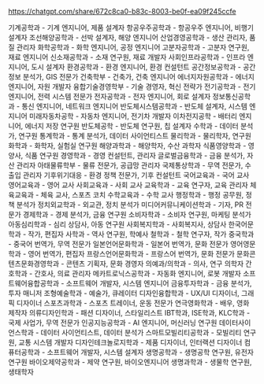 https://chatgpt.com/share/672c8ca0-b83c-8003-be0f-ea09f245ccfe

기계공학과 - 기계 엔지니어, 제품 설계자
항공우주공학과 - 항공우주 엔지니어, 비행기 설계자
조선해양공학과 - 선박 설계자, 해양 엔지니어
산업경영공학과 - 생산 관리자, 품질 관리자
화학공학과 - 화학 엔지니어, 공정 엔지니어
고분자공학과 - 고분자 연구원, 재료 엔지니어
신소재공학과 - 소재 연구원, 재료 개발자
사회인프라공학과 - 인프라 엔지니어, 도시 설계자
환경공학과 - 환경 엔지니어, 환경 컨설턴트
공간정보공학과 - 공간 정보 분석가, GIS 전문가
건축학부 - 건축가, 건축 엔지니어
에너지자원공학과 - 에너지 엔지니어, 자원 개발자
융합기술경영학부 - 기술 경영자, 혁신 전략가
전기공학과 - 전기 엔지니어, 전력 시스템 전문가
전자공학과 - 전자 엔지니어, 회로 설계자
정보통신공학과 - 통신 엔지니어, 네트워크 엔지니어
반도체시스템공학과 - 반도체 설계자, 시스템 엔지니어
미래자동차공학 - 자동차 엔지니어, 전기차 개발자
이차전지공학 - 배터리 엔지니어, 에너지 저장 연구원
반도체공학 - 반도체 연구원, 칩 설계자
수학과 - 데이터 분석가, 연구원
통계학과 - 통계 분석가, 데이터 사이언티스트
물리학과 - 물리학자, 연구원
화학과 - 화학자, 실험실 연구원
해양과학과 - 해양학자, 수산 과학자
식품영양학과 - 영양사, 식품 연구원
경영학과 - 경영 컨설턴트, 관리자
글로벌금융학과 - 금융 분석가, 자산 관리자
아태물류학부 - 물류 전문가, 공급망 관리자
국제통상학과 - 무역 전문가, 수출입 관리자
기후위기대응 - 환경 정책 전문가, 기후 컨설턴트
국어교육과 - 국어 교사
영어교육과 - 영어 교사
사회교육과 - 사회 교사
교육학과 - 교육 연구자, 교육 관리자
체육교육과 - 체육 교사, 스포츠 코치
수학교육과 - 수학 교사
행정학과 - 행정 공무원, 정책 분석가
정치외교학과 - 외교관, 정치 분석가
미디어커뮤니케이션학과 - 기자, PR 전문가
경제학과 - 경제 분석가, 금융 연구원
소비자학과 - 소비자 연구원, 마케팅 분석가
아동심리학과 - 심리 상담사, 아동 연구원
사회복지학과 - 사회복지사, 상담사
한국어문학과 - 작가, 편집자
사학과 - 역사 연구원, 학예사
철학과 - 철학 연구자, 작가
중국학과 - 중국어 번역가, 무역 전문가
일본언어문화학과 - 일본어 번역가, 문화 전문가
영어영문학과 - 영어 번역가, 편집자
프랑스언어문화학과 - 프랑스어 번역가, 문화 전문가
문화콘텐츠문화경영학과 - 콘텐츠 기획자, 문화 경영자
의예과/의학과 - 의사, 연구 의학자
간호학과 - 간호사, 의료 관리자
메카트로닉스공학과 - 자동화 엔지니어, 로봇 개발자
소프트웨어융합공학과 - 소프트웨어 개발자, 시스템 엔지니어
금융투자학과 - 금융 분석가, 투자 매니저
조형예술학과 - 예술가, 큐레이터
디자인융합학과 - UX/UI 디자이너, 그래픽 디자이너
스포츠과학과 - 스포츠 트레이너, 운동 전문가
연극영화학과 - 배우, 영화 제작자
의류디자인학과 - 패션 디자이너, 스타일리스트
IBT학과, ISE학과, KLC학과 - 국제 사업가, 무역 전문가
인공지능공학과 - AI 엔지니어, 머신러닝 연구원
데이터사이언스학과 - 데이터 사이언티스트, 데이터 분석가
스마트모빌리티공학과 - 모빌리티 연구원, 교통 시스템 개발자
디자인테크놀로지학과 - 제품 디자이너, 인터랙션 디자이너
컴퓨터공학과 - 소프트웨어 개발자, 시스템 설계자
생명공학과 - 생명공학 연구원, 유전자 연구원
바이오제약공학과 - 제약 연구원, 바이오엔지니어
생명과학과 - 생물학 연구원, 생태학자
